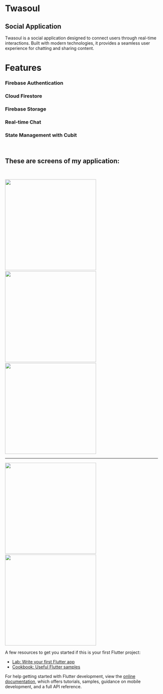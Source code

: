 # Twasoul
## Social Application
Twasoul is a social application designed to connect users through real-time interactions. Built with modern technologies, it provides a seamless user experience for chatting and sharing content.

# Features
### Firebase Authentication
### Cloud Firestore
### Firebase Storage
### Real-time Chat
### State Management with Cubit

&nbsp;

## These are screens of my application:
&nbsp;
<p>
  <img src="https://github.com/user-attachments/assets/99cecd84-e663-4e6c-9eb5-809e8a8ede12" width="300" style="margin-right: 20;"/>
  &nbsp;
  <img src="https://github.com/user-attachments/assets/76d43f03-8bd1-4e14-88e2-20ab9885e490" width="300" style="margin-right: 20;" />
   &nbsp;
  <img src="https://github.com/user-attachments/assets/7fab2b6b-da99-481d-bf3e-94e96a9753ac" width="300" style="margin-right: 20;" />
   <hr/>
  <img src="https://github.com/user-attachments/assets/f4a3752e-7551-4715-84f5-882c63ebfc84" width="300" style="margin-right: 20;" />
  &nbsp;
  <img src="https://github.com/user-attachments/assets/96332969-af63-4b0d-865c-e2d54fa5062c" width="300"  />
</p>

A few resources to get you started if this is your first Flutter project:

- [Lab: Write your first Flutter app](https://docs.flutter.dev/get-started/codelab)
- [Cookbook: Useful Flutter samples](https://docs.flutter.dev/cookbook)

For help getting started with Flutter development, view the
[online documentation](https://docs.flutter.dev/), which offers tutorials,
samples, guidance on mobile development, and a full API reference.

